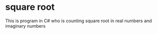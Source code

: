 # square root

This is program in C# who is counting square root in real numbers and 
imaginary numbers